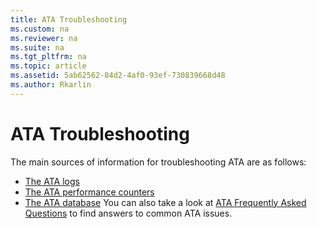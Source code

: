 ```yaml
---
title: ATA Troubleshooting
ms.custom: na
ms.reviewer: na
ms.suite: na
ms.tgt_pltfrm: na
ms.topic: article
ms.assetid: 5ab62562-84d2-4af0-93ef-730839668d48
ms.author: Rkarlin
---
```

# ATA Troubleshooting
The main sources of information for troubleshooting ATA are as follows:

 - [The ATA logs](Troubleshooting_ATA_using_the_ATA_logs.md)
 - [The ATA performance counters](Troubleshooting_ATA_using_the_performance_counters.md)
 - [The ATA database](Troubleshooting_ATA_using_the_ATA_database.md)
 You can also take a look at [ATA Frequently Asked Questions](ATA_technical_FAQ.md) to find answers to common ATA issues.



